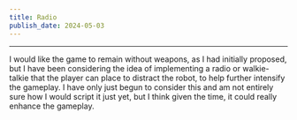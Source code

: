 ```yaml
---
title: Radio
publish_date: 2024-05-03
---
```


---
I would like the game to remain without
weapons, as I had initially proposed, but I
have been considering the idea of implementing
a radio or walkie-talkie that the player can
place to distract the robot, to help further
intensify the gameplay. I have only just begun
to consider this and am not entirely sure how
I would script it just yet, but I think given
the time, it could really enhance the
gameplay.